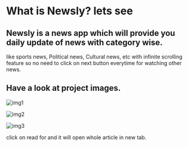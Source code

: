 # What is Newsly? lets see 

## Newsly is a news app which will provide you daily update of news with category wise.
like sports news, Political news, Cultural news, etc with infinite scrolling feature so no need to click on next button everytime for watching other news.

## Have a look at project images.

![img1](https://user-images.githubusercontent.com/60084238/195910077-b9f24006-7d56-4c8e-a186-2f7e1781302a.PNG)

![img2](https://user-images.githubusercontent.com/60084238/195910091-62d971e9-64db-4f22-a045-514a62d6b21d.PNG)

![img3](https://user-images.githubusercontent.com/60084238/195910097-dea9da50-2909-4442-95e6-40ca09bb2426.PNG)

click on read for and it will open whole article in new tab.